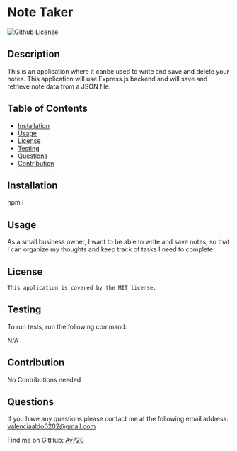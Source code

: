 
  
  # Note Taker


![Github License](https://img.shields.io/badge/license-MIT-red.svg)

## Description 
This is an application where it canbe used to write and save and delete your notes. This application will use  Express.js backend and will save and retrieve note data from a JSON file.

## Table of Contents 

- [Installation](#installation)
- [Usage](#usage)
- [License](#license)
- [Testing](#testing)
- [Questions](#questions)
- [Contribution](#contribution)

## Installation 
npm i

## Usage 
As a small business owner, I want to be able to write and save notes, so that I can organize my thoughts and keep track of tasks I need to complete. 

## License
    This application is covered by the MIT license.

## Testing
To run tests, run the following command:

N/A

## Contribution 
No Contributions needed

## Questions 
If you have any questions please contact me at the following email address: valenciaaldo0202@gmail.com

Find me on GitHub: [Av720](Https://github.com/Av720)

